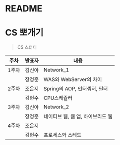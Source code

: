 # README

# CS 뽀개기

> CS 스터디
> 

| 주차 | 발표자 | 내용 |
| --- | --- | --- |
| 1주차 | 김신아 | Network_1 |
|  | 장정훈 | WAS와 WebServer의 차이 |
| 2주차 | 조은지 | Spring의 AOP, 인터셉터, 필터 |
|  | 김현수 | CPU스케쥴러 |
| 3주차 | 김신아 | Network_2 |
|  | 장정훈 | 네이티브 웹, 웹 앱, 하이브리드 웹 |
| 4주차 | 조은지 |  |
|  | 김현수 | 프로세스와 스레드 |